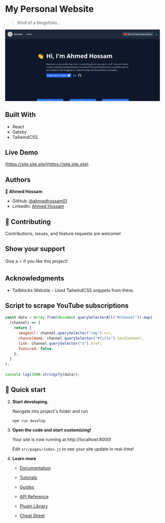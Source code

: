 # My Personal Website

> Kind of a blogofolio..

![screenshot](./screenshot.png)

## Built With

- React
- Gatsby
- TailwindCSS

## Live Demo
[https://site.site.site](https://site.site.site)

## Authors

👤 **Ahmed Hossam**

- GitHub: [@ahmedhossam01](https://github.com/ahmedhossam01)
- LinkedIn: [Ahmed Hossam](https://linkedin.com/in/ahmedhossam01)

## 🤝 Contributing

Contributions, issues, and feature requests are welcome!

## Show your support

Give a ⭐️ if you like this project!

## Acknowledgments

- Tailblocks Website - Used TailwindCSS snippets from there.

## Script to scrape YouTube subscriptions
```javascript
const data = Array.from(document.querySelectorAll("#channel")).map(
  (channel) => {
    return {
      imageUrl: channel.querySelector("img").src,
      channelName: channel.querySelector("#title").textContent,
      link: channel.querySelector("a").href,
      featured: false,
    };
  }
);

console.log(JSON.stringify(data));
```

## 🚀 Quick start
2.  **Start developing.**

    Navigate into project's folder and run

    ```shell
    npm run develop
    ```

3.  **Open the code and start customizing!**

    Your site is now running at http://localhost:8000!

    Edit `src/pages/index.js` to see your site update in real-time!

4.  **Learn more**

    - [Documentation](https://www.gatsbyjs.com/docs/?utm_source=starter&utm_medium=readme&utm_campaign=minimal-starter)

    - [Tutorials](https://www.gatsbyjs.com/tutorial/?utm_source=starter&utm_medium=readme&utm_campaign=minimal-starter)

    - [Guides](https://www.gatsbyjs.com/tutorial/?utm_source=starter&utm_medium=readme&utm_campaign=minimal-starter)

    - [API Reference](https://www.gatsbyjs.com/docs/api-reference/?utm_source=starter&utm_medium=readme&utm_campaign=minimal-starter)

    - [Plugin Library](https://www.gatsbyjs.com/plugins?utm_source=starter&utm_medium=readme&utm_campaign=minimal-starter)

    - [Cheat Sheet](https://www.gatsbyjs.com/docs/cheat-sheet/?utm_source=starter&utm_medium=readme&utm_campaign=minimal-starter)
